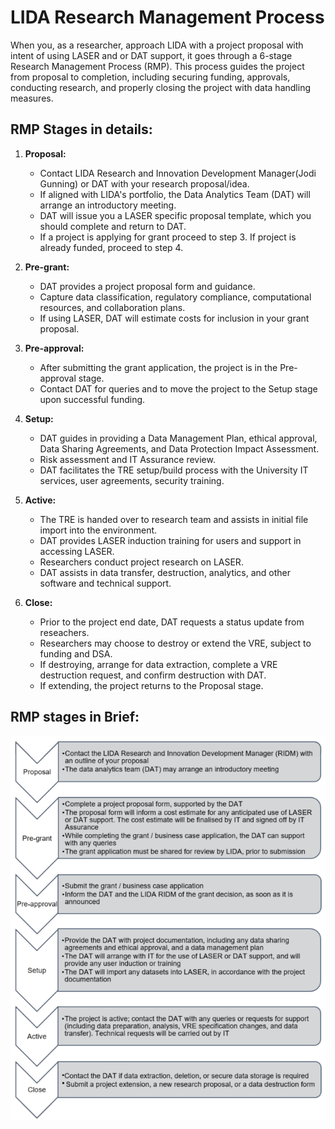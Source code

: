 # LIDA Research Management Process

When you, as a researcher, approach LIDA with a project proposal with intent of using LASER and or DAT support, it goes through a 6-stage Research Management Process (RMP). This process guides the project from proposal to completion, including securing funding, approvals, conducting research, and properly closing the project with data handling measures.  

## RMP Stages in details:

1. **Proposal:**
   - Contact LIDA Research and Innovation Development Manager(Jodi Gunning) or DAT with your research proposal/idea.
   - If aligned with LIDA's portfolio, the Data Analytics Team (DAT) will arrange an introductory meeting.
   - DAT will issue you a LASER specific proposal template, which you should complete and return to DAT.
   - If a project is applying for grant proceed to step 3. If project is already funded, proceed to step 4.

2. **Pre-grant:**
   - DAT provides a project proposal form and guidance.
   - Capture data classification, regulatory compliance, computational resources, and collaboration plans.
   - If using LASER, DAT will estimate costs for inclusion in your grant proposal.

3. **Pre-approval:**
   - After submitting the grant application, the project is in the Pre-approval stage.
   - Contact DAT for queries and to move the project to the Setup stage upon successful funding.

4. **Setup:**
   - DAT guides in providing a Data Management Plan, ethical approval, Data Sharing Agreements, and Data Protection Impact Assessment.
   - Risk assessment and IT Assurance review.
   - DAT facilitates the TRE setup/build process with the University IT services, user agreements, security training.


5. **Active:**
   - The TRE is handed over to research team and assists in initial file import into the environment.
   - DAT provides LASER induction training for users and support in accessing LASER.
   - Researchers conduct project research on LASER.
   - DAT assists in data transfer, destruction, analytics, and other software and technical support.

6. **Close:**
   - Prior to the project end date, DAT requests a status update from reseachers.
   - Researchers may choose to destroy or extend the VRE, subject to funding and DSA.
   - If destroying, arrange for data extraction, complete a VRE destruction request, and confirm destruction with DAT.
   - If extending, the project returns to the Proposal stage.

## RMP stages in Brief:

![RMP_Steps](../../images/rmp/RMP_Steps.png) 

